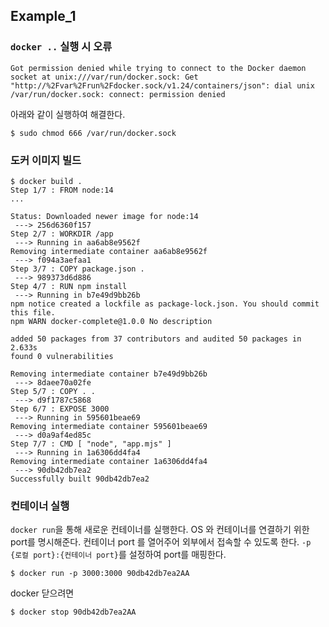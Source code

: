 ## Example_1
### `docker ..` 실행 시 오류
```
Got permission denied while trying to connect to the Docker daemon socket at unix:///var/run/docker.sock: Get "http://%2Fvar%2Frun%2Fdocker.sock/v1.24/containers/json": dial unix /var/run/docker.sock: connect: permission denied
```
아래와 같이 실행하여 해결한다. 
```console
$ sudo chmod 666 /var/run/docker.sock
```

### 도커 이미지 빌드
```console
$ docker build .
Step 1/7 : FROM node:14
...

Status: Downloaded newer image for node:14
 ---> 256d6360f157
Step 2/7 : WORKDIR /app
 ---> Running in aa6ab8e9562f
Removing intermediate container aa6ab8e9562f
 ---> f094a3aefaa1
Step 3/7 : COPY package.json .
 ---> 989373d6d886
Step 4/7 : RUN npm install
 ---> Running in b7e49d9bb26b
npm notice created a lockfile as package-lock.json. You should commit this file.
npm WARN docker-complete@1.0.0 No description

added 50 packages from 37 contributors and audited 50 packages in 2.633s
found 0 vulnerabilities

Removing intermediate container b7e49d9bb26b
 ---> 8daee70a02fe
Step 5/7 : COPY . .
 ---> d9f1787c5868
Step 6/7 : EXPOSE 3000
 ---> Running in 595601beae69
Removing intermediate container 595601beae69
 ---> d0a9af4ed85c
Step 7/7 : CMD [ "node", "app.mjs" ]
 ---> Running in 1a6306dd4fa4
Removing intermediate container 1a6306dd4fa4
 ---> 90db42db7ea2
Successfully built 90db42db7ea2
```

### 컨테이너 실행
`docker run`을 통해 새로운 컨테이너를 실행한다.
OS 와 컨테이너를 연결하기 위한 port를 명시해준다. 컨테이너 port 를 열어주어 외부에서 접속할 수 있도록 한다. 
`-p {로컬 port}:{컨테이너 port}`를 설정하여 port를 매핑한다.
```console
$ docker run -p 3000:3000 90db42db7ea2AA
``` 
docker 닫으려면 
```console
$ docker stop 90db42db7ea2AA
```